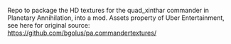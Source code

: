 Repo to package the HD textures for the quad_xinthar commander in Planetary Annihilation, into a mod. Assets property of Uber Entertainment, see here for original source: https://github.com/bgolus/pa.commandertextures/